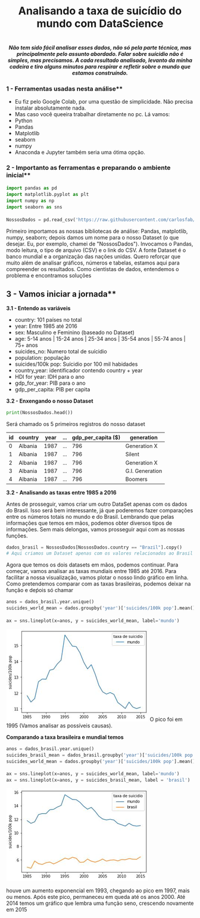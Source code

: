 <h1 align="center"> Analisando a taxa de suicídio do mundo com DataScience<h1>

<h5 align="center">Não tem sido fácil analisar esses dados, não só pela parte técnica, mas principalmente pelo assunto abordado. Falar sobre suícidio não é simples, mas precisamos. A cada resultado analisado, levanto da minha cadeira e tiro alguns minutos para respirar e refletir sobre o mundo que estamos construíndo.</h5>

### 1 - Ferramentas usadas nesta análise**
* Eu fiz pelo Google Colab, por uma questão de simplicidade. Não precisa instalar absolutamente nada. 
* Mas caso você queeira trabalhar diretamente no pc. Lá vamos: 
* Python
* Pandas
* Matplotlib
* seaborn
* numpy
* Anaconda e Jupyter também seria uma ótima opção. 

### 2 - Importanto as ferramentas e preparando o ambiente inicial**
```python
import pandas as pd
import matplotlib.pyplot as plt
import numpy as np
import seaborn as sns

NossosDados = pd.read_csv('https://raw.githubusercontent.com/carlosfab/data_science/master/datasets/suicide_rates.csv')
```
Primeiro importamos as nossas bibliotecas de análise: Pandas, matplotlib, numpy, seaborn; depois damos um nome para o nosso Dataset (o que desejar. Eu, por exemplo, chamei de "NossosDados"). Invocamos o Pandas, modo leitura, o tipo de arquivo (CSV) e o link do CSV. A fonte Dataset é o banco mundial e a organização das nações unidas. Quero reforçar que muito além de analisar gráficos, números e tabelas, estamos aqui para compreender os resultados. Como cientistas de dados, entendemos o problema e encontramos soluções

## 3 - Vamos iniciar a jornada**

**3.1 - Entendo as variáveis**
* country: 101 países no total
* year: Entre 1985 até 2016
* sex: Masculino e Feminino (baseado no Dataset)
* age: 5-14 anos | 15-24 anos | 25-34 anos | 35-54 anos | 55-74 anos | 75+ anos
* suicides_no: Numero total de suícidio
* population: população
* suicides/100k pop: Suícidio por 100 mil habidades
* country_year: identificador contendo country + year
* HDI for year: IDH para o ano
* gdp_for_year: PIB para o ano
* gdp_per_capita: PIB per capita 

**3.2 - Enxengando o nosso Dataset**

```python
print(NossosDados.head())
```
Será chamado os 5 primeiros registros do nosso dataset

id   |country  |   year |  ... | gdp_per_capita ($) | generation    |
-----|---------|--------|------|--------------------|---------------|
0    | Albania |  1987  |  ... |          796       |Generation X   |
1    | Albania |  1987  |  ... |          796       |   Silent      |
2    | Albania |  1987  |  ... |          796       |Generation X   |
3    | Albania |  1987  |  ... |          796       |G.I. Generation|
4    | Albania |  1987  |  ... |          796       |   Boomers|






**3.2 - Analisando as taxas entre 1985 a 2016**<br>

Antes de prosseguir, vamos criar um outro DataSet apenas com os dados do Brasil. Isso será bem interessante, já que poderemos fazer comparações entre os números totais no mundo e do Brasil. Lembrando que pelas informações que temos em mãos, podemos obter diversos tipos de informações. Sem mais delongas, vamos prosseguir aqui com as nossas funções. 

```python
dados_brasil = NossosDados[NossosDados.country == "Brazil"].copy() 
# Aqui criamos um Dataset apenas com os valores relacionados ao Brasil
```
Agora que temos os dois datasets em mãos, podemos continuar. Para começar, vamos analisar as taxas mundiais entre 1985 até 2016. Para facilitar a nossa visualização, vamos plotar o nosso lindo gráfico em linha. Como pretendemos comparar com as taxas brasileiras, podemos deixar na função e deṕois só chamar

```python
anos = dados_brasil.year.unique()
suicides_world_mean = dados.groupby('year')['suicides/100k pop'].mean()

ax = sns.lineplot(x=anos, y = suicides_world_mean, label='mundo')
```


<img src="https://github.com/Franklyn-Sancho/DataScience_SetembroAmarelo/blob/main/LineYellow.jpg">
O pico foi em 1995 (Vamos analisar as possíveis causas). 

**Comparando a taxa brasileira e mundial temos**
```python
anos = dados_brasil.year.unique()
suicides_brasil_mean = dados_brasil.groupby('year')['suicides/100k pop'].mean()
suicides_world_mean = dados.groupby('year')['suicides/100k pop'].mean()

ax = sns.lineplot(x=anos, y = suicides_world_mean, label='mundo')
ax = sns.lineplot(x=anos, y = suicides_brasil_mean, label = 'brasil')
```

<img src="https://github.com/Franklyn-Sancho/DataScience_SetembroAmarelo/blob/main/MundoBrasil.jpg">

houve um aumento exponencial em 1993, chegando ao pico em 1997, mais ou menos. Após este pico, permaneceu em queda até os anos 2000. Até 2014 temos um gráfico que lembra uma função seno, crescendo novamente em 2015
